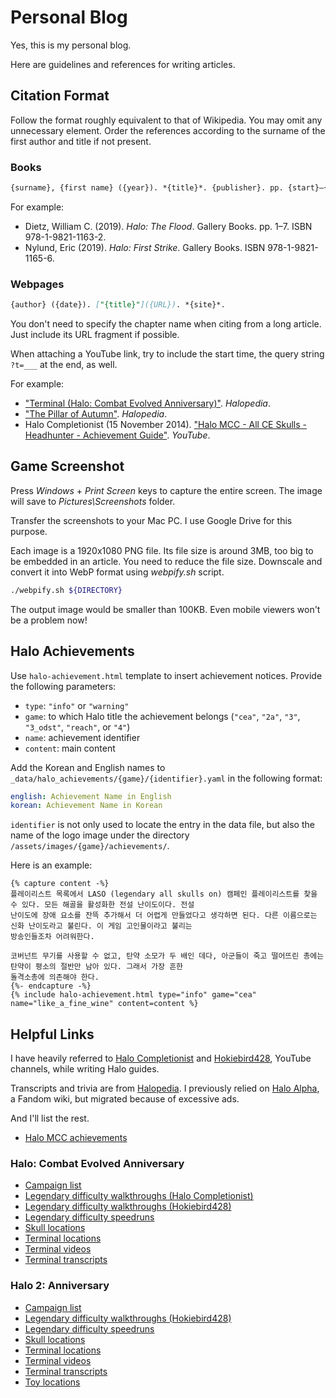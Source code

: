 # Personal Blog

Yes, this is my personal blog.

Here are guidelines and references for writing articles.

## Citation Format

Follow the format roughly equivalent to that of Wikipedia. You may omit any unnecessary element. Order the references
according to the surname of the first author and title if not present.

### Books

```md
{surname}, {first name} ({year}). *{title}*. {publisher}. pp. {start}–{end}. ISBN {ISBN}.
```

For example:

- Dietz, William C. (2019). *Halo: The Flood*. Gallery Books. pp. 1–7. ISBN 978-1-9821-1163-2.
- Nylund, Eric (2019). *Halo: First Strike*. Gallery Books. ISBN 978-1-9821-1165-6.

### Webpages

```md
{author} ({date}). ["{title}"]({URL}). *{site}*.
```

You don't need to specify the chapter name when citing from a long article. Just include its URL fragment if possible.

When attaching a YouTube link, try to include the start time, the query string `?t=___` at the end, as well.

For example:

- ["Terminal (Halo: Combat Evolved
Anniversary)"](https://www.halopedia.org/Terminal_(Halo:_Combat_Evolved_Anniversary)#tabsection-0-0). *Halopedia*.
- ["The Pillar of Autumn"](https://www.halopedia.org/The_Pillar_of_Autumn_(Halo:_Combat_Evolved_level)). *Halopedia*.
- Halo Completionist (15 November 2014). ["Halo MCC - All CE Skulls - Headhunter - Achievement
Guide"](https://youtu.be/3_cv8mjNuoY). *YouTube*.

## Game Screenshot

Press *Windows* + *Print Screen* keys to capture the entire screen. The image will save to *Pictures\Screenshots*
folder.

Transfer the screenshots to your Mac PC. I use Google Drive for this purpose.

Each image is a 1920x1080 PNG file. Its file size is around 3MB, too big to be embedded in an article. You need to
reduce the file size. Downscale and convert it into WebP format using *webpify.sh* script.

```sh
./webpify.sh ${DIRECTORY}
```

The output image would be smaller than 100KB. Even mobile viewers won't be a problem now!

## Halo Achievements

Use `halo-achievement.html` template to insert achievement notices. Provide the following parameters:

- `type`: `"info"` or `"warning"`
- `game`: to which Halo title the achievement belongs (`"cea"`, `"2a"`, `"3"`, `"3_odst"`, `"reach"`, or `"4"`)
- `name`: achievement identifier
- `content`: main content

Add the Korean and English names to `_data/halo_achievements/{game}/{identifier}.yaml` in the following format:

```yaml
english: Achievement Name in English
korean: Achievement Name in Korean
```

`identifier` is not only used to locate the entry in the data file, but also the name of the logo image under the
directory `/assets/images/{game}/achievements/`.

Here is an example:

```
{% capture content -%}
플레이리스트 목록에서 LASO (legendary all skulls on) 캠페인 플레이리스트를 찾을 수 있다. 모든 해골을 활성화한 전설 난이도이다. 전설
난이도에 장애 요소를 잔뜩 추가해서 더 어렵게 만들었다고 생각하면 된다. 다른 이름으로는 신화 난이도라고 불린다. 이 게임 고인물이라고 불리는
방송인들조차 어려워한다.

코버넌트 무기를 사용할 수 없고, 탄약 소모가 두 배인 데다, 아군들이 죽고 떨어뜨린 총에는 탄약이 평소의 절반만 남아 있다. 그래서 가장 흔한
돌격소총에 의존해야 한다.
{%- endcapture -%}
{% include halo-achievement.html type="info" game="cea" name="like_a_fine_wine" content=content %}
```

## Helpful Links

I have heavily referred to [Halo Completionist](https://youtube.com/@HaloCompletionist) and
[Hokiebird428](https://www.youtube.com/@Hokiebird428), YouTube channels, while writing Halo guides.

Transcripts and trivia are from [Halopedia](https://www.halopedia.org). I previously relied on
[Halo Alpha](https://halo.fandom.com/wiki/Halo_Alpha), a Fandom wiki, but migrated because of excessive ads.

And I'll list the rest.

- [Halo MCC achievements](https://steamcommunity.com/stats/976730/achievements/)

### Halo: Combat Evolved Anniversary

- [Campaign list](https://www.halopedia.org/Halo:_Combat_Evolved#Campaign)
- [Legendary difficulty walkthroughs (Halo
Completionist)](https://youtube.com/playlist?list=PL3bi5dIhs8VW5DLy7E19339-TwQEhNI59)
- [Legendary difficulty walkthroughs (Hokiebird428)](https://youtube.com/playlist?list=PLDDA06718B3EC7CB3)
- [Legendary difficulty speedruns](https://youtube.com/playlist?list=PL3bi5dIhs8VU427w55d8Z8qF7CCFZ61NE)
- [Skull locations](https://youtu.be/3_cv8mjNuoY)
- [Terminal locations](https://youtu.be/jh2UytziVqQ)
- [Terminal videos](https://youtu.be/TyKoYmgD_tQ)
- [Terminal transcripts](https://www.halopedia.org/Terminal_(Halo:_Combat_Evolved_Anniversary))

### Halo 2: Anniversary

- [Campaign list](https://www.halopedia.org/Halo_2#Campaign)
- [Legendary difficulty walkthroughs (Hokiebird428)](https://youtube.com/playlist?list=PL87AB8AC775CB32B0)
- [Legendary difficulty speedruns](https://youtube.com/playlist?list=PL3bi5dIhs8VV4dLHihlU5Y4mnmm2T93wD)
- [Skull locations](https://youtu.be/MVV5fQw2lSs)
- [Terminal locations](https://youtu.be/YcegqNgBGhQ)
- [Terminal videos](https://youtu.be/vp8Phzz3oCA)
- [Terminal transcripts](https://www.halopedia.org/Terminal_(Halo_2:_Anniversary))
- [Toy locations](https://youtu.be/vIYjJtcJWLc)
